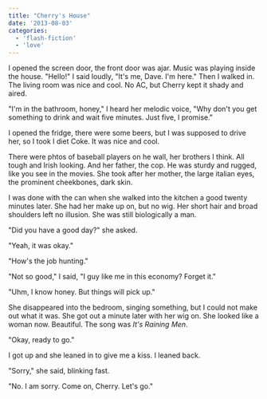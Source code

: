 ```yaml
---
title: "Cherry's House"
date: '2013-08-03'
categories:
  - 'flash-fiction'
  - 'love'
---
```


I opened the screen door, the front door was ajar. Music was playing inside the
house. "Hello!" I said loudly, "It's me, Dave. I'm here." Then I walked in. The
living room was nice and cool. No AC, but Cherry kept it shady and aired.

<!-- truncate -->


"I'm in the bathroom, honey," I heard her melodic voice, "Why don't you get
something to drink and wait five minutes. Just five, I promise."

I opened the fridge, there were some beers, but I was supposed to drive her, so
I took I diet Coke. It was nice and cool.

There were phtos of baseball players on he wall, her brothers I think. All tough
and Irish looking. And her father, the cop. He was sturdy and rugged, like you
see in the movies. She took after her mother, the large italian eyes, the
prominent cheekbones, dark skin.

I was done with the can when she walked into the kitchen a good twenty minutes
later. She had her make up on, but no wig. Her short hair and broad shoulders
left no illusion. She was still biologically a man.

"Did you have a good day?" she asked.

"Yeah, it was okay."

"How's the job hunting."

"Not so good," I said, "I guy like me in this economy? Forget it."

"Uhm, I know honey. But things will pick up."

She disappeared into the bedroom, singing something, but I could not make out
what it was. She got out a minute later with her wig on. She looked like a woman
now. Beautiful. The song was _It's Raining Men_.

"Okay, ready to go."

I got up and she leaned in to give me a kiss. I leaned back.

"Sorry," she said, blinking fast.

"No. I am sorry. Come on, Cherry. Let's go."
